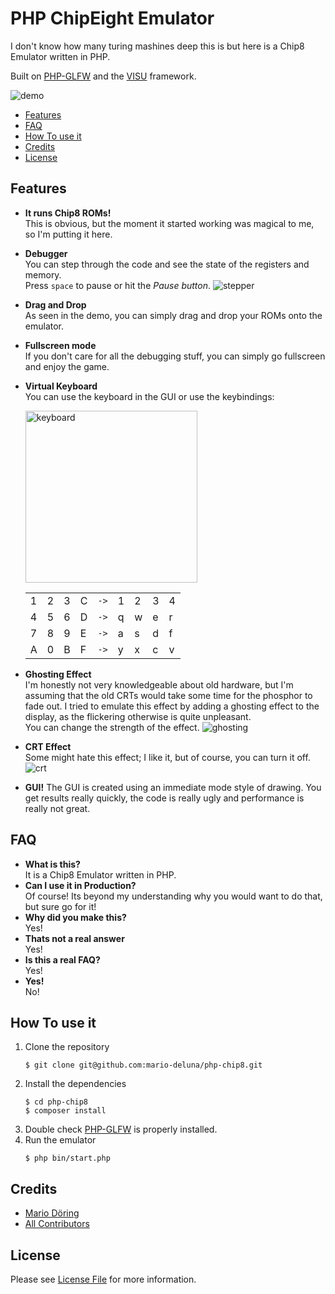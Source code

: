 # PHP ChipEight Emulator

I don't know how many turing mashines deep this is but here is a Chip8 Emulator written in PHP. 

Built on [PHP-GLFW](http://github.com/mario-deluna/php-glfw) and the [VISU](https://github.com/phpgl/visu) framework.

![demo](https://github.com/mario-deluna/php-chip8/assets/956212/ae03baa0-8a00-4872-8131-39ca420a6310)

* [Features](#features)
* [FAQ](#faq)
* [How To use it ](#how-to-use-it)
* [Credits](#credits)
* [License](#license)

## Features

* **It runs Chip8 ROMs!**  
  This is obvious, but the moment it started working was magical to me, so I'm putting it here.
* **Debugger**  
  You can step through the code and see the state of the registers and memory.  
  Press `space` to pause or hit the _Pause button_.
  ![stepper](https://github.com/mario-deluna/php-chip8/assets/956212/dbcf3e7c-4652-4f5e-a05e-21e96745d978)
* **Drag and Drop**<br>As seen in the demo, you can simply drag and drop your ROMs onto the emulator.
* **Fullscreen mode**<br>
  If you don't care for all the debugging stuff, you can simply go fullscreen and enjoy the game.
* **Virtual Keyboard**  
  You can use the keyboard in the GUI or use the keybindings:

  <img width="275" alt="keyboard" src="https://github.com/mario-deluna/php-chip8/assets/956212/8dd18c0c-3c2b-4ba4-a21a-5da98386a54d">

  |   |   |   |   |    |   |   |   |   |
  |---|---|---|---|----|---|---|---|---|
  | 1 | 2 | 3 | C | `->` | 1 | 2 | 3 | 4 |
  | 4 | 5 | 6 | D | `->` | q | w | e | r |
  | 7 | 8 | 9 | E | `->` | a | s | d | f |
  | A | 0 | B | F | `->` | y | x | c | v |
* **Ghosting Effect**  
  I'm honestly not very knowledgeable about old hardware, but I'm assuming that the old CRTs would take some time for the phosphor to fade out. I tried to emulate this effect by adding a ghosting effect to the display, as the flickering otherwise is quite unpleasant.  
  You can change the strength of the effect.
  ![ghosting](https://github.com/mario-deluna/php-chip8/assets/956212/b0014e39-ed44-4bde-a6a1-2f314502a21c)

* **CRT Effect**  
  Some might hate this effect; I like it, but of course, you can turn it off.
  ![crt](https://github.com/mario-deluna/php-chip8/assets/956212/5d2c269c-55fd-481a-8699-0695c258b978)

* **GUI!**
  The GUI is created using an immediate mode style of drawing. You get results really quickly, the code is really ugly and performance is really not great. 

## FAQ
 
 * **What is this?**<br>
   It is a Chip8 Emulator written in PHP.
 * **Can I use it in Production?**<br>
   Of course! Its beyond my understanding why you would want to do that, but sure go for it!
 * **Why did you make this?**<br>
   Yes! 
 * **Thats not a real answer**<br>
   Yes! 
 * **Is this a real FAQ?**<br>
   Yes!
 * **Yes!**<br>
   No!

## How To use it 

1. Clone the repository<br>
   ```
   $ git clone git@github.com:mario-deluna/php-chip8.git
   ```
2. Install the dependencies<br>
   ```
   $ cd php-chip8
   $ composer install
   ```
3. Double check [PHP-GLFW](http://github.com/mario-deluna/php-glfw) is properly installed.
4. Run the emulator<br>
   ```
   $ php bin/start.php
   ```

## Credits

- [Mario Döring](https://github.com/mario-deluna)
- [All Contributors](https://github.com/mario-deluna/php-chip8/contributors)

## License

Please see [License File](https://github.com/mario-deluna/php-chip8/blob/master/LICENSE) for more information.